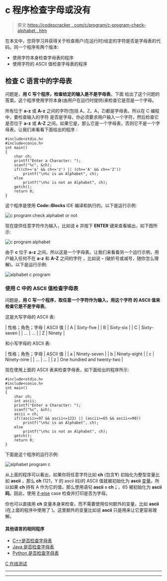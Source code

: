 # c 程序检查字母或没有

> 原文:[https://codescracker . com/c/program/c-program-check-alphabet . htm](https://codescracker.com/c/program/c-program-check-alphabet.htm)

在本文中，您将学习并获得关于检查用户(在运行时)给定的字符是否是字母表的代码。同一个程序有两个版本:

*   使用字符本身检查字母表的程序
*   使用字符的 ASCII 值检查字母表的程序

## 检查 C 语言中的字母表

问题是，**用 C 写个程序，检查给定的输入是不是字母表**。下面 给出了这个问题的答案。这个程序使用字符本身(由用户在运行时提供)来检查它是否是一个字母。

所有位于 **a-z** 或 **A-z** 之间的字符(包括 A，Z，A，Z)都是字母表。所以在 C 编程中，要检查输入的字符 是否是字母，你必须要求用户输入一个字符，然后检查它是否位于 **a-z** 或 **A-Z** 之间。如果它是，那么它是一个字母表，否则它不是一个字母表。让我们来看看下面给出的程序 :

```
#include<stdio.h>
#include<conio.h>
int main()
{
    char ch;
    printf("Enter a Character: ");
    scanf("%c", &ch);
    if((ch>='a' && ch<='z') || (ch>='A' && ch<='Z'))
        printf("\n%c is an Alphabet", ch);
    else
        printf("\n%c is not an Alphabet", ch);
    getch();
    return 0;
}
```

这个程序是使用 **Code::Blocks** IDE 编译和执行的。以下是运行示例:

![c program check alphabet or not](../Images/ed00f6462d45414ff4a93ed786769050.png)

现在提供任意字符作为输入，比如说 **c** 并按下 **ENTER** 键来查看输出，如下图所示:

![c program alphabet](../Images/c89f46a3924ebe2684fe2dbf87d3b382.png)

由于 **c** 位于 **a-z** 之间。所以这是一个字母表。让我们来看看另一个运行示例，用户输入任何不在 **a-z** 和 **A-Z** 之间的字符 ，比如说 **-** (破折号或减号，随你怎么理解)。以下是运行示例:

![alphabet c program](../Images/8441b576d80c6ca1a1a1fedd35a048b4.png)

### 使用 C 中的 ASCII 值检查字母表

问题是，**用 C 写一个程序，取任意一个字符作为输入，用这个字符 的 ASCII 值来检查它是不是字母表**。

这是大写字母的 ASCII 表:

| 性格；角色；字母 | ASCII 值 |
| A | Sixty-five |
| B | Sixty-six |
| C | Sixty-seven |
| ... | ... |
| Z | Ninety |

和小写字母的 ASCII 表:

| 性格；角色；字母 | ASCII 值 |
| a | Ninety-seven |
| b | Ninety-eight |
| c | Ninety-nine |
| ... | ... |
| z | One hundred and twenty-two |

现在使用上面的 ASCII 表来检查字母表，如下面给出的程序所示:

```
#include<stdio.h>
#include<conio.h>
int main()
{
    char ch;
    int ascii;
    printf("Enter a Character: ");
    scanf("%c", &ch);
    ascii = ch;
    if((ascii>=97 && ascii<=122) || (ascii>=65 && ascii<=90))
        printf("\n%c is an Alphabet", ch);
    else
        printf("\n%c is not an Alphabet", ch);
    getch();
    return 0;
}
```

下面是这个程序的运行示例:

![alphabet program c](../Images/0cd31f2a8ab0b3b1c10aca9620f479bf.png)

从上面的程序可以看出，如果你将任意字符比如 **ch** (包含**Y**) 初始化为整型变量比如 **ascii** ，那么 **ch** (121，Y 的 ascii 码)的 ASCII 值就被初始化为 **ascii** [变量](/c/c-variables.htm)。所以如果 **ch** 持有 A 作为它的值，那么使用语句 **ascii = ch；**，65 被初始化为 **ascii 码**。因此，使用 [if-else](/c/c-if-statement.htm) case 检查并打印是否为字母。

你也可以直接用 **ch** 变量本身来检查，而不需要使用任何额外的变量，比如 **ascii** (在上面的程序中使用了 )。这里额外的变量比如说 **ascii** 只是用来让它更容易理解。

#### 其他语言的相同程序

*   [C++是否检查字母表](/cpp/program/cpp-program-check-alphabet.htm)
*   [Java 是否检查字母表](/java/program/java-program-check-alphabet.htm)
*   [Python 是否检查字母表](/python/program/python-program-check-alphabet.htm)

[C 在线测试](/exam/showtest.php?subid=2)

* * *

* * *